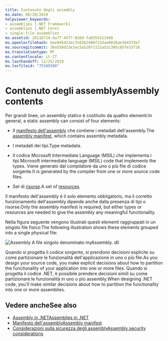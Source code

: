 ```yaml
---
title: Contenuto degli assembly
ms.date: 08/20/2019
helpviewer_keywords:
- assemblies [.NET Framework]
- assemblies [.NET Core]
- single-file assemblies
ms.assetid: 28116714-da77-45f7-826d-fa035d121948
ms.openlocfilehash: bee9d5422ec3101b2486f233ae0816ae3643f4e7
ms.sourcegitcommit: 30a558d23e3ac5a52071121a52c305c85fe15726
ms.translationtype: MT
ms.contentlocale: it-IT
ms.lasthandoff: 12/25/2019
ms.locfileid: "75345580"
---
```

# <a name="assembly-contents"></a><span data-ttu-id="5ff12-102">Contenuto degli assembly</span><span class="sxs-lookup"><span data-stu-id="5ff12-102">Assembly contents</span></span>

<span data-ttu-id="5ff12-103">Per grandi linee, un assembly statico è costituito da quattro elementi:</span><span class="sxs-lookup"><span data-stu-id="5ff12-103">In general, a static assembly can consist of four elements:</span></span>

- <span data-ttu-id="5ff12-104">Il [manifesto dell'assembly](manifest.md) che contiene i metadati dell'assembly.</span><span class="sxs-lookup"><span data-stu-id="5ff12-104">The [assembly manifest](manifest.md), which contains assembly metadata.</span></span>

- <span data-ttu-id="5ff12-105">I metadati dei tipi.</span><span class="sxs-lookup"><span data-stu-id="5ff12-105">Type metadata.</span></span>  

- <span data-ttu-id="5ff12-106">Il codice Microsoft Intermediate Language (MSIL) che implementa i tipi.</span><span class="sxs-lookup"><span data-stu-id="5ff12-106">Microsoft intermediate language (MSIL) code that implements the types.</span></span> <span data-ttu-id="5ff12-107">Viene generato dal compilatore da uno o più file di codice sorgente.</span><span class="sxs-lookup"><span data-stu-id="5ff12-107">It is generated by the compiler from one or more source code files.</span></span>

- <span data-ttu-id="5ff12-108">Set di [risorse](../../framework/resources/index.md).</span><span class="sxs-lookup"><span data-stu-id="5ff12-108">A set of [resources](../../framework/resources/index.md).</span></span>  

<span data-ttu-id="5ff12-109">Il manifesto dell'assembly è il solo elemento obbligatorio, ma il corretto funzionamento dell'assembly dipende anche dalla presenza di tipi o risorse.</span><span class="sxs-lookup"><span data-stu-id="5ff12-109">Only the assembly manifest is required, but either types or resources are needed to give the assembly any meaningful functionality.</span></span>

<span data-ttu-id="5ff12-110">Nella figura seguente vengono illustrati questi elementi raggruppati in un singolo file fisico:</span><span class="sxs-lookup"><span data-stu-id="5ff12-110">The following illustration shows these elements grouped into a single physical file:</span></span>

![Assembly A file singolo denominato myAssembly. dll](./media/contents/single-file-assembly.gif)

<span data-ttu-id="5ff12-112">Quando si progetta il codice sorgente, si prendono decisioni esplicite su come partizionare le funzionalità dell'applicazione in uno o più file.</span><span class="sxs-lookup"><span data-stu-id="5ff12-112">As you design your source code, you make explicit decisions about how to partition the functionality of your application into one or more files.</span></span> <span data-ttu-id="5ff12-113">Quando si progetta il codice .NET, è possibile prendere decisioni simili su come partizionare le funzionalità in uno o più assembly.</span><span class="sxs-lookup"><span data-stu-id="5ff12-113">When designing .NET code, you'll make similar decisions about how to partition the functionality into one or more assemblies.</span></span>

## <a name="see-also"></a><span data-ttu-id="5ff12-114">Vedere anche</span><span class="sxs-lookup"><span data-stu-id="5ff12-114">See also</span></span>

- [<span data-ttu-id="5ff12-115">Assembly in .NET</span><span class="sxs-lookup"><span data-stu-id="5ff12-115">Assemblies in .NET</span></span>](index.md)
- [<span data-ttu-id="5ff12-116">Manifesto dell'assembly</span><span class="sxs-lookup"><span data-stu-id="5ff12-116">Assembly manifest</span></span>](manifest.md)
- [<span data-ttu-id="5ff12-117">Considerazioni sulla sicurezza degli assembly</span><span class="sxs-lookup"><span data-stu-id="5ff12-117">Assembly security considerations</span></span>](security-considerations.md)
